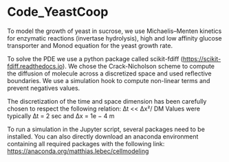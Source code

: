 # Code_YeastCoop

To model the growth of yeast in sucrose, we use Michaelis–Menten kinetics for enzymatic reactions (invertase hydrolysis), high and low affinity glucose transporter and Monod equation for the yeast growth rate.

To solve the PDE we use a python package called scikit-fdiff (https://scikit-fdiff.readthedocs.io).
We chose the Crack-Nicholson scheme to compute the diffusion of molecule across a discretized space and used reflective boundaries. We use a simulation hook to compute non-linear terms and prevent negatives values.

The discretization of the time and space dimension has been carefully chosen to respect the following relation:
∆t << ∆x²/ DM
Values were typically ∆t = 2 sec and ∆x = 1e − 4 m

To run a simulation in the Jupyter script, several packages need to be installed. You can also directly download an anaconda environment containing all required packages with the following link:
https://anaconda.org/matthias.lebec/cellmodeling
